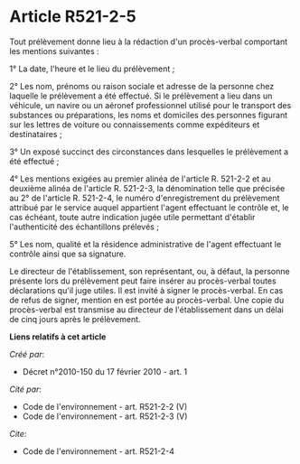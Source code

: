 # Article R521-2-5

Tout prélèvement donne lieu à la rédaction d'un procès-verbal comportant les mentions suivantes :

1° La date, l'heure et le lieu du prélèvement ;

2° Les nom, prénoms ou raison sociale et adresse de la personne chez laquelle le prélèvement a été effectué. Si le
prélèvement a lieu dans un véhicule, un navire ou un aéronef professionnel utilisé pour le transport des substances ou
préparations, les noms et domiciles des personnes figurant sur les lettres de voiture ou connaissements comme expéditeurs et
destinataires ;

3° Un exposé succinct des circonstances dans lesquelles le prélèvement a été effectué ;

4° Les mentions exigées au premier alinéa de l'article R. 521-2-2 et au deuxième alinéa de l'article R. 521-2-3, la
dénomination telle que précisée au 2° de l'article R. 521-2-4, le numéro d'enregistrement du prélèvement attribué par le
service auquel appartient l'agent effectuant le contrôle et, le cas échéant, toute autre indication jugée utile permettant
d'établir l'authenticité des échantillons prélevés ;

5° Les nom, qualité et la résidence administrative de l'agent effectuant le contrôle ainsi que sa signature.

Le directeur de l'établissement, son représentant, ou, à défaut, la personne présente lors du prélèvement peut faire insérer
au procès-verbal toutes déclarations qu'il juge utiles. Il est invité à signer le procès-verbal. En cas de refus de signer,
mention en est portée au procès-verbal. Une copie du procès-verbal est transmise au directeur de l'établissement dans un
délai de cinq jours après le prélèvement.

**Liens relatifs à cet article**

_Créé par_:

  - Décret n°2010-150 du 17 février 2010 - art. 1

_Cité par_:

  - Code de l'environnement - art. R521-2-2 (V)
  - Code de l'environnement - art. R521-2-3 (V)

_Cite_:

  - Code de l'environnement - art. R521-2-4
